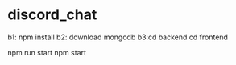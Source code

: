 # discord_chat

b1: npm install
b2: download mongodb
b3:cd backend             cd frontend

npm run start             npm start

